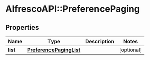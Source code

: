 # AlfrescoAPI::PreferencePaging

## Properties
Name | Type | Description | Notes
------------ | ------------- | ------------- | -------------
**list** | [**PreferencePagingList**](PreferencePagingList.md) |  | [optional] 


